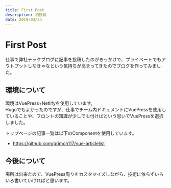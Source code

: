 ```yaml
---
title: First Post
description: 初投稿
date: 2019/03/24
---
```


# First Post

仕事で弊社テックブログに記事を投稿したのがきっかけで、プライベートでもアウトプットしなきゃなという気持ちが高まってきたのでブログを作ってみました。

## 環境について
環境はVuePress+Netlifyを使用しています。<br>
Hugoでもよかったのですが、仕事でチーム内ドキュメントにVuePressを使用していることや、フロントの知識が少しでも付けばという思いでVuePressを選択しました。<br>

トップページの記事一覧は以下のComponentを使用しています。
* https://github.com/grimoh117/vue-articlelist

 ## 今後について
 場所は出来たので、VuePress周りをカスタマイズしながら、技術に依らずいろいろ書いていければと思います。

